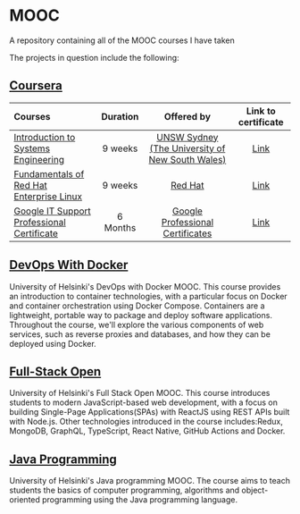 # MOOC
A repository containing all of the MOOC courses I have taken

The projects in question include the following:

## [Coursera](https://www.coursera.org/)
Courses | Duration | Offered by | Link to certificate 
:-- | :--: | :--: | :--: |
[Introduction to Systems Engineering](https://www.coursera.org/learn/systems-engineering) | 9 weeks | [UNSW Sydney (The University of New South Wales)](https://www.coursera.org/unsw) | [Link](https://coursera.org/share/738fc84d17bbd3eec03c81aa32fddf31)
[Fundamentals of Red Hat Enterprise Linux](https://www.coursera.org/learn/fundamentals-of-red-hat-enterprise-linux) | 9 weeks | [Red Hat](https://www.coursera.org/redhat) | [Link](https://coursera.org/share/bd0e2c633d918f4133a205ee785a5f75)
[Google IT Support Professional Certificate](https://www.coursera.org/professional-certificates/google-it-support) | 6 Months | [Google Professional Certificates ](https://www.coursera.org/google-career-certificates) | [Link](https://coursera.org/share/a3e9432aa18866dbd435e264849f91d5)


## [DevOps With Docker](https://github.com/khkhiu/MOOC/tree/main/Devops_with_Docker)
University of Helsinki's DevOps with Docker MOOC. This course provides an introduction to container technologies, with a particular focus on Docker and container orchestration using Docker Compose. Containers are a lightweight, portable way to package and deploy software applications. Throughout the course, we'll explore the various components of web services, such as reverse proxies and databases, and how they can be deployed using Docker.

## [Full-Stack Open](https://github.com/khkhiu/MOOC/tree/main/Full-Stack-Open) 
University of Helsinki's Full Stack Open MOOC. This course introduces students to modern JavaScript-based web development, with a focus on building Single-Page Applications(SPAs) with ReactJS using REST APIs built with Node.js. Other technologies introduced in the course includes:Redux, MongoDB, GraphQL, TypeScript, React Native, GitHub Actions and Docker.

## [Java Programming](https://github.com/khkhiu/MOOC/tree/main/Java_Programming)
University of Helsinki's Java programming MOOC. The course aims to teach students the basics of computer programming, algorithms and object-oriented programming using the Java programming language. 